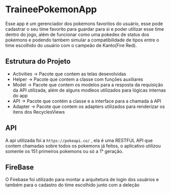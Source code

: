 # TraineePokemonApp
Esse app é um gerenciador dos pokemons favoritos do usuário, esse pode cadastrar o seu time favorito para guardar para si e poder utilizar esse time dentro do jogo, além de funcionar como uma pokedex de status dos pokemons e podendo tambem simular a compatibilidade de tipos entre o time escolhido do usuário com o campeão de Kanto(Fire Red).

## Estrutura do Projeto
- Activities -> Pacote que contem as telas desevolvidas
- Helper -> Pacote que contem a classe com funções auxiliares
- Model -> Pacote que contem os modelos para a resposta da requisição da API utilizada, além de alguns modleos utilizados para lógicas internas do app
- API -> Pacote que contém a classe e a interface para a chamada à API
- Adapter -> Pacote que contem os adapters utilizados para renderizar os itens dos RecyclesViews

## API
A api utilizada foi a `https://pokeapi.co/` , ela é uma RESTFUL API que contem chamadas sobre todos os pokemons já feitos, o aplicativo utilizou somente os 151 primeiros pokemons ou só a 1° geração.

## FireBase
O Firebase foi utilizado para montar a arquitetura de login dos usuários e também para o cadastro do time escolhido junto com a deleção

